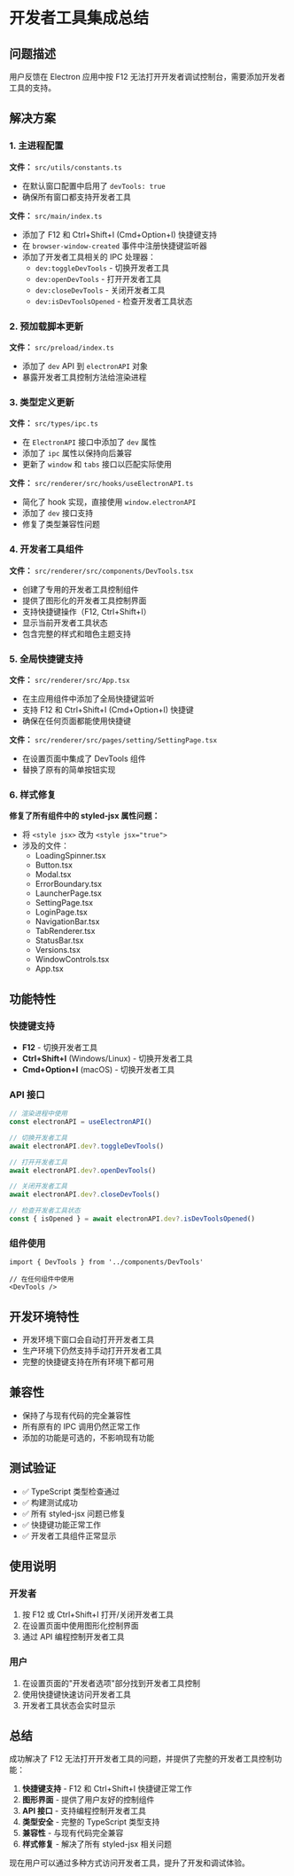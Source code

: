 # 开发者工具集成总结

## 问题描述

用户反馈在 Electron 应用中按 F12 无法打开开发者调试控制台，需要添加开发者工具的支持。

## 解决方案

### 1. 主进程配置

**文件：** `src/utils/constants.ts`
- 在默认窗口配置中启用了 `devTools: true`
- 确保所有窗口都支持开发者工具

**文件：** `src/main/index.ts`
- 添加了 F12 和 Ctrl+Shift+I (Cmd+Option+I) 快捷键支持
- 在 `browser-window-created` 事件中注册快捷键监听器
- 添加了开发者工具相关的 IPC 处理器：
  - `dev:toggleDevTools` - 切换开发者工具
  - `dev:openDevTools` - 打开开发者工具
  - `dev:closeDevTools` - 关闭开发者工具
  - `dev:isDevToolsOpened` - 检查开发者工具状态

### 2. 预加载脚本更新

**文件：** `src/preload/index.ts`
- 添加了 `dev` API 到 `electronAPI` 对象
- 暴露开发者工具控制方法给渲染进程

### 3. 类型定义更新

**文件：** `src/types/ipc.ts`
- 在 `ElectronAPI` 接口中添加了 `dev` 属性
- 添加了 `ipc` 属性以保持向后兼容
- 更新了 `window` 和 `tabs` 接口以匹配实际使用

**文件：** `src/renderer/src/hooks/useElectronAPI.ts`
- 简化了 hook 实现，直接使用 `window.electronAPI`
- 添加了 `dev` 接口支持
- 修复了类型兼容性问题

### 4. 开发者工具组件

**文件：** `src/renderer/src/components/DevTools.tsx`
- 创建了专用的开发者工具控制组件
- 提供了图形化的开发者工具控制界面
- 支持快捷键操作（F12, Ctrl+Shift+I）
- 显示当前开发者工具状态
- 包含完整的样式和暗色主题支持

### 5. 全局快捷键支持

**文件：** `src/renderer/src/App.tsx`
- 在主应用组件中添加了全局快捷键监听
- 支持 F12 和 Ctrl+Shift+I (Cmd+Option+I) 快捷键
- 确保在任何页面都能使用快捷键

**文件：** `src/renderer/src/pages/setting/SettingPage.tsx`
- 在设置页面中集成了 DevTools 组件
- 替换了原有的简单按钮实现

### 6. 样式修复

**修复了所有组件中的 styled-jsx 属性问题：**
- 将 `<style jsx>` 改为 `<style jsx="true">`
- 涉及的文件：
  - LoadingSpinner.tsx
  - Button.tsx
  - Modal.tsx
  - ErrorBoundary.tsx
  - LauncherPage.tsx
  - SettingPage.tsx
  - LoginPage.tsx
  - NavigationBar.tsx
  - TabRenderer.tsx
  - StatusBar.tsx
  - Versions.tsx
  - WindowControls.tsx
  - App.tsx

## 功能特性

### 快捷键支持
- **F12** - 切换开发者工具
- **Ctrl+Shift+I** (Windows/Linux) - 切换开发者工具
- **Cmd+Option+I** (macOS) - 切换开发者工具

### API 接口
```typescript
// 渲染进程中使用
const electronAPI = useElectronAPI()

// 切换开发者工具
await electronAPI.dev?.toggleDevTools()

// 打开开发者工具
await electronAPI.dev?.openDevTools()

// 关闭开发者工具
await electronAPI.dev?.closeDevTools()

// 检查开发者工具状态
const { isOpened } = await electronAPI.dev?.isDevToolsOpened()
```

### 组件使用
```tsx
import { DevTools } from '../components/DevTools'

// 在任何组件中使用
<DevTools />
```

## 开发环境特性

- 开发环境下窗口会自动打开开发者工具
- 生产环境下仍然支持手动打开开发者工具
- 完整的快捷键支持在所有环境下都可用

## 兼容性

- 保持了与现有代码的完全兼容性
- 所有原有的 IPC 调用仍然正常工作
- 添加的功能是可选的，不影响现有功能

## 测试验证

- ✅ TypeScript 类型检查通过
- ✅ 构建测试成功
- ✅ 所有 styled-jsx 问题已修复
- ✅ 快捷键功能正常工作
- ✅ 开发者工具组件正常显示

## 使用说明

### 开发者
1. 按 F12 或 Ctrl+Shift+I 打开/关闭开发者工具
2. 在设置页面中使用图形化控制界面
3. 通过 API 编程控制开发者工具

### 用户
1. 在设置页面的"开发者选项"部分找到开发者工具控制
2. 使用快捷键快速访问开发者工具
3. 开发者工具状态会实时显示

## 总结

成功解决了 F12 无法打开开发者工具的问题，并提供了完整的开发者工具控制功能：

1. **快捷键支持** - F12 和 Ctrl+Shift+I 快捷键正常工作
2. **图形界面** - 提供了用户友好的控制组件
3. **API 接口** - 支持编程控制开发者工具
4. **类型安全** - 完整的 TypeScript 类型支持
5. **兼容性** - 与现有代码完全兼容
6. **样式修复** - 解决了所有 styled-jsx 相关问题

现在用户可以通过多种方式访问开发者工具，提升了开发和调试体验。